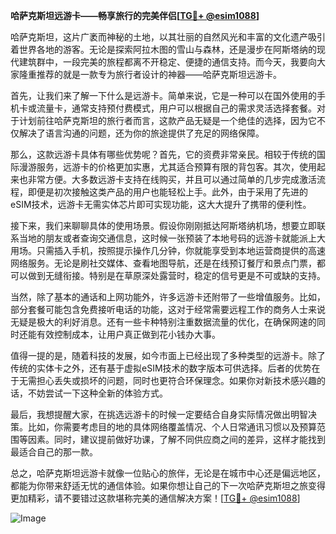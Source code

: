 **哈萨克斯坦远游卡——畅享旅行的完美伴侣[[TG💪+ @esim1088](https://t.me/s/esim1088)]**

哈萨克斯坦，这片广袤而神秘的土地，以其壮丽的自然风光和丰富的文化遗产吸引着世界各地的游客。无论是探索阿拉木图的雪山与森林，还是漫步在阿斯塔纳的现代建筑群中，一段完美的旅程都离不开稳定、便捷的通信支持。而今天，我要向大家隆重推荐的就是一款专为旅行者设计的神器——哈萨克斯坦远游卡。

首先，让我们来了解一下什么是远游卡。简单来说，它是一种可以在国外使用的手机卡或流量卡，通常支持预付费模式，用户可以根据自己的需求灵活选择套餐。对于计划前往哈萨克斯坦的旅行者而言，这款产品无疑是一个绝佳的选择，因为它不仅解决了语言沟通的问题，还为你的旅途提供了充足的网络保障。

那么，这款远游卡具体有哪些优势呢？首先，它的资费非常亲民。相较于传统的国际漫游服务，远游卡的价格更加实惠，尤其适合预算有限的背包客。其次，使用起来也非常方便。大多数远游卡支持在线购买，并且可以通过简单的几步完成激活流程，即便是初次接触这类产品的用户也能轻松上手。此外，由于采用了先进的eSIM技术，远游卡无需实体芯片即可实现功能，这大大提升了携带的便利性。

接下来，我们来聊聊具体的使用场景。假设你刚刚抵达阿斯塔纳机场，想要立即联系当地的朋友或者查询交通信息，这时候一张预装了本地号码的远游卡就能派上大用场。只需插入手机，按照提示操作几分钟，你就能享受到本地运营商提供的高速网络服务。无论是刷社交媒体、查看地图导航，还是在线预订餐厅和景点门票，都可以做到无缝衔接。特别是在草原深处露营时，稳定的信号更是不可或缺的支持。

当然，除了基本的通话和上网功能外，许多远游卡还附带了一些增值服务。比如，部分套餐可能包含免费接听电话的功能，这对于经常需要远程工作的商务人士来说无疑是极大的利好消息。还有一些卡种特别注重数据流量的优化，在确保网速的同时还能有效控制成本，让用户真正做到花小钱办大事。

值得一提的是，随着科技的发展，如今市面上已经出现了多种类型的远游卡。除了传统的实体卡之外，还有基于虚拟eSIM技术的数字版本可供选择。后者的优势在于无需担心丢失或损坏的问题，同时也更符合环保理念。如果你对新技术感兴趣的话，不妨尝试一下这种全新的体验方式。

最后，我想提醒大家，在挑选远游卡的时候一定要结合自身实际情况做出明智决策。比如，你需要考虑目的地的具体网络覆盖情况、个人日常通讯习惯以及预算范围等因素。同时，建议提前做好功课，了解不同供应商之间的差异，这样才能找到最适合自己的那一款。

总之，哈萨克斯坦远游卡就像一位贴心的旅伴，无论是在城市中心还是偏远地区，都能为你带来舒适无忧的通信体验。如果你想让自己的下一次哈萨克斯坦之旅变得更加精彩，请不要错过这款堪称完美的通信解决方案！[[TG💪+ @esim1088](https://t.me/s/esim1088)] 

![Image](https://i.postimg.cc/4NQfJmqS/Snipaste-2025-05-13-00-14-12.png)